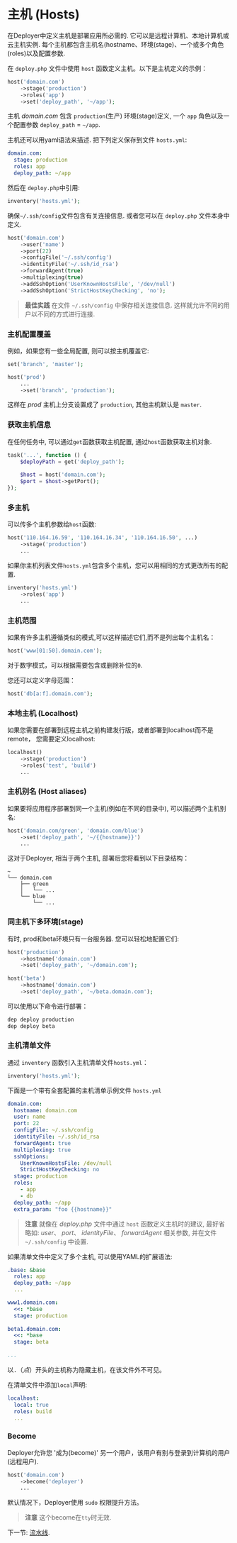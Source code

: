 # 主机 (Hosts)

在Deployer中定义主机是部署应用所必需的. 它可以是远程计算机、本地计算机或云主机实例.
每个主机都包含主机名(hostname、环境(stage)、一个或多个角色(roles)以及配置参数.

在 `deploy.php` 文件中使用 `host` 函数定义主机。以下是主机定义的示例：
~~~php
host('domain.com')
    ->stage('production')
    ->roles('app')
    ->set('deploy_path', '~/app');
~~~

主机 *domain.com* 包含 `production`(生产) 环境(stage)定义, 一个 `app` 角色以及一个配置参数 `deploy_path` = `~/app`.

主机还可以用yaml语法来描述. 把下列定义保存到文件 `hosts.yml`:
~~~yaml
domain.com:
  stage: production
  roles: app
  deploy_path: ~/app
~~~

然后在 `deploy.php`中引用:

~~~php
inventory('hosts.yml');
~~~

确保`~/.ssh/config`文件包含有关连接信息.
或者您可以在 `deploy.php` 文件本身中定义.

~~~php
host('domain.com')
    ->user('name')
    ->port(22)
    ->configFile('~/.ssh/config')
    ->identityFile('~/.ssh/id_rsa')
    ->forwardAgent(true)
    ->multiplexing(true)
    ->addSshOption('UserKnownHostsFile', '/dev/null')
    ->addSshOption('StrictHostKeyChecking', 'no');
~~~

> **最佳实践** 在文件 `~/.ssh/config` 中保存相关连接信息.
> 这样就允许不同的用户以不同的方式进行连接.

### 主机配置覆盖

例如，如果您有一些全局配置, 则可以按主机覆盖它:

~~~php
set('branch', 'master');

host('prod')
    ...
    ->set('branch', 'production');
~~~

这样在  _prod_ 主机上分支设置成了 `production`, 其他主机默认是 `master`.

### 获取主机信息

在任何任务中, 可以通过`get`函数获取主机配置, 通过`host`函数获取主机对象.
~~~php
task('...', function () {
    $deployPath = get('deploy_path');
    
    $host = host('domain.com');
    $port = $host->getPort();
});
~~~

### 多主机

可以传多个主机参数给`host`函数:
~~~php
host('110.164.16.59', '110.164.16.34', '110.164.16.50', ...)
    ->stage('production')
    ...
~~~

如果你主机列表文件`hosts.yml`包含多个主机，您可以用相同的方式更改所有的配置.

~~~php
inventory('hosts.yml')
    ->roles('app')
    ...
~~~

### 主机范围

如果有许多主机遵循类似的模式,可以这样描述它们,而不是列出每个主机名：

~~~php
host('www[01:50].domain.com');
~~~

对于数字模式，可以根据需要包含或删除补位的`0`.

您还可以定义字母范围：

~~~php
host('db[a:f].domain.com');
~~~

### 本地主机 (Localhost)

如果您需要在部署到远程主机之前构建发行版，或者部署到localhost而不是remote，
您需要定义localhost:
~~~php
localhost()
    ->stage('production')
    ->roles('test', 'build')
    ...
~~~

### 主机别名 (Host aliases)

如果要将应用程序部署到同一个主机(例如在不同的目录中), 可以描述两个主机别名:
~~~php
host('domain.com/green', 'domain.com/blue')
    ->set('deploy_path', '~/{{hostname}}')
    ...
~~~

这对于Deployer, 相当于两个主机, 部署后您将看到以下目录结构：

~~~
~
└── domain.com
    ├── green
    │   └── ...
    └── blue
        └── ...
~~~

### 同主机下多环境(stage)

有时, prod和beta环境只有一台服务器. 您可以轻松地配置它们:
~~~php
host('production')
    ->hostname('domain.com')
    ->set('deploy_path', '~/domain.com');
    
host('beta')
    ->hostname('domain.com')
    ->set('deploy_path', '~/beta.domain.com');    
~~~

可以使用以下命令进行部署：

~~~sh
dep deploy production
dep deploy beta
~~~

### 主机清单文件

通过 `inventory` 函数引入主机清单文件`hosts.yml`：

~~~php
inventory('hosts.yml');
~~~

下面是一个带有全套配置的主机清单示例文件 `hosts.yml`
~~~yaml
domain.com:
  hostname: domain.com
  user: name
  port: 22
  configFile: ~/.ssh/config
  identityFile: ~/.ssh/id_rsa
  forwardAgent: true
  multiplexing: true
  sshOptions:
    UserKnownHostsFile: /dev/null
    StrictHostKeyChecking: no
  stage: production
  roles:
    - app
    - db
  deploy_path: ~/app
  extra_param: "foo {{hostname}}"
~~~

> **注意** 就像在 *deploy.php* 文件中通过 `host` 函数定义主机时的建议, 最好省略如: *user*、 *port*、 *identityFile*、 *forwardAgent* 相关参数, 并在文件 `~/.ssh/config` 中设置.

如果清单文件中定义了多个主机, 可以使用YAML的扩展语法:
~~~yaml
.base: &base
  roles: app
  deploy_path: ~/app
  ...

www1.domain.com:
  <<: *base
  stage: production
  
beta1.domain.com:
  <<: *base
  stage: beta
    
...
~~~

以`.`（*点*）开头的主机称为隐藏主机，在该文件外不可见。 

在清单文件中添加`local`声明:
~~~yaml
localhost:
  local: true
  roles: build
  ...
~~~

### Become

Deployer允许您 '成为(become)' 另一个用户，该用户有别与登录到计算机的用户(远程用户).

~~~php
host('domain.com')
    ->become('deployer')
    ...
~~~

默认情况下，Deployer使用 `sudo` 权限提升方法。

> **注意** 这个become在`tty`时无效.

下一节: [流水线](flow.md).
